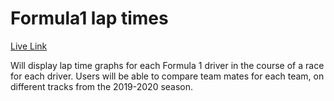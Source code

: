 # Formula1 lap times

[Live Link](https://cris415.github.io/f1laptimes/)

Will display lap time graphs for each Formula 1 driver in the course of a race for each driver. Users will be able to compare team mates for each team, on different tracks from the 2019-2020 season.
